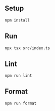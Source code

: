 ## Setup

```sh
npm install
```

## Run

```sh
npx tsx src/index.ts
```

## Lint

```sh
npm run lint
```

## Format

```sh
npm run format
```
